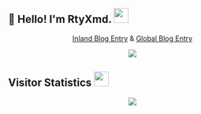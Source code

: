 ## 👋 Hello! I'm RtyXmd. <img src="https://avatars.githubusercontent.com/u/25652828?v=4" width="30">
<p align="center">
  <a href="https://rtyxmd.gitee.io">Inland Blog Entry</a> &
  <a href="https://jgsrty.github.io">Global Blog Entry</a>
</p>
<p align="center">
  <img align="center" src="https://github-readme-stats.vercel.app/api?username=jgsrty&show_icons=true&theme=radical" />
</p>

## Visitor Statistics <img src="https://github.githubassets.com/images/modules/site/home/logos/platform-linux.svg" width="30">

<p align="center">
  <img src="https://profile-counter.glitch.me/jgsrty/count.svg" />
</p>

<!-- ## Tech Stack <img src="https://avatars0.githubusercontent.com/u/1680273?s=460&u=4471b74deb9973096418a93960c664c5ea3bd159&v=4" width="30">
<table align="center">
    <tr>
      <td align="center">
        <img alt="vue" height=64px src="https://raw.githubusercontent.com/github/explore/80688e429a7d4ef2fca1e82350fe8e3517d3494d/topics/vue/vue.png">
      </td>
      <td align="center">
        <img alt="github" height=64px src="https://raw.githubusercontent.com/github/explore/78df643247d429f6cc873026c0622819ad797942/topics/github/github.png">
      </td>
      <td align="center">
        <img alt="github" height=64px src="https://raw.githubusercontent.com/github/explore/78df643247d429f6cc873026c0622819ad797942/topics/javascript/javascript.png">
      </td>
      <td align="center">
        <img alt="vscode" height=64px src="https://raw.githubusercontent.com/github/explore/80688e429a7d4ef2fca1e82350fe8e3517d3494d/topics/visual-studio-code/visual-studio-code.png">
      </td>
      <td align="center">
        <img alt="terminal" height=64px src="https://raw.githubusercontent.com/github/explore/80688e429a7d4ef2fca1e82350fe8e3517d3494d/topics/terminal/terminal.png">
      </td>
      <td align="center">
        <img alt="terminal" height=64px src="https://raw.githubusercontent.com/github/explore/80688e429a7d4ef2fca1e82350fe8e3517d3494d/topics/react/react.png">
      </td>
      <td align="center">
        <img alt="terminal" height=64px src="https://raw.githubusercontent.com/github/explore/80688e429a7d4ef2fca1e82350fe8e3517d3494d/topics/typescript/typescript.png">
      </td>
      <td align="center">
        <img alt="vim" height=64px src="https://raw.githubusercontent.com/github/explore/80688e429a7d4ef2fca1e82350fe8e3517d3494d/topics/swift/swift.png">
      </td>
    </tr>
    <tr>
      <td align="center">
        <img alt="python" height=64px src="https://raw.githubusercontent.com/github/explore/80688e429a7d4ef2fca1e82350fe8e3517d3494d/topics/python/python.png">
      </td>
      <td align="center">
        <img alt="mysql" height=64px src="https://raw.githubusercontent.com/github/explore/80688e429a7d4ef2fca1e82350fe8e3517d3494d/topics/mysql/mysql.png">
      </td>
      <td align="center">
        <img alt="linux" height=64px src="https://raw.githubusercontent.com/github/explore/80688e429a7d4ef2fca1e82350fe8e3517d3494d/topics/linux/linux.png">
      </td>
      <td align="center">
        <img alt="git" height=64px src="https://raw.githubusercontent.com/github/explore/80688e429a7d4ef2fca1e82350fe8e3517d3494d/topics/git/git.png">
      </td>
      <td align="center">
        <img alt="html" height=64px src="https://raw.githubusercontent.com/github/explore/80688e429a7d4ef2fca1e82350fe8e3517d3494d/topics/html/html.png">
      </td>
      <td align="center">
        <img alt="nodejs" height=64px src="https://raw.githubusercontent.com/github/explore/80688e429a7d4ef2fca1e82350fe8e3517d3494d/topics/nodejs/nodejs.png">
      </td>
      <td align="center">
        <img alt="json" height=64px src="https://raw.githubusercontent.com/github/explore/80688e429a7d4ef2fca1e82350fe8e3517d3494d/topics/json/json.png">
      </td>
      <td align="center">
        <img alt="vim" height=64px src="https://raw.githubusercontent.com/github/explore/80688e429a7d4ef2fca1e82350fe8e3517d3494d/topics/vim/vim.png">
      </td>
    </td>
  </tr>
  <tr>
      <td align="center">
        <img alt="docker" height=64px src="https://raw.githubusercontent.com/github/explore/80688e429a7d4ef2fca1e82350fe8e3517d3494d/topics/docker/docker.png">
      </td>
      <td align="center">
        <img alt="mysql" height=64px src="https://raw.githubusercontent.com/github/explore/80688e429a7d4ef2fca1e82350fe8e3517d3494d/topics/npm/npm.png">
      </td>
      <td align="center">
        <img alt="centos" height=64px src="https://cdn.worldvectorlogo.com/logos/centos-1.svg">
      </td>
      <td align="center">
        <img alt="google" height=64px src="https://raw.githubusercontent.com/github/explore/80688e429a7d4ef2fca1e82350fe8e3517d3494d/topics/google/google.png">
      </td>
      <td align="center">
        <img alt="ubuntu" height=64px src="https://raw.githubusercontent.com/github/explore/80688e429a7d4ef2fca1e82350fe8e3517d3494d/topics/ubuntu/ubuntu.png">
      </td>
      <td align="center">
        <img alt="wordpress" height=64px src="https://raw.githubusercontent.com/github/explore/80688e429a7d4ef2fca1e82350fe8e3517d3494d/topics/wordpress/wordpress.png">
      </td>
      <td align="center">
        <img alt="c" height=64px src="https://raw.githubusercontent.com/github/explore/80688e429a7d4ef2fca1e82350fe8e3517d3494d/topics/c/c.png">
      </td>
        <td align="center">
        <img alt="c++" height=64px src="https://raw.githubusercontent.com/github/explore/80688e429a7d4ef2fca1e82350fe8e3517d3494d/topics/cpp/cpp.png">
      </td>
    </tr>
</table> -->

